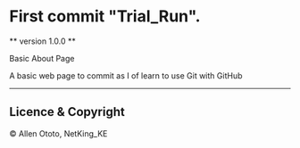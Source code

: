 # First commit "Trial_Run".

** version 1.0.0 **

Basic About Page

A basic web page to commit as I of learn to use Git with GitHub

---

## Licence & Copyright

© Allen Ototo, NetKing_KE